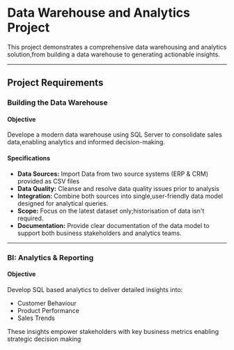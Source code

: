 # Data Warehouse and Analytics Project

This project demonstrates a comprehensive data warehousing and analytics solution,from building a data warehouse to generating actionable insights.

---

## Project Requirements

### Building the Data Warehouse

#### Objective 

Develope a modern data warehouse using SQL Server to consolidate sales data,enabling analytics and informed decision-making.

#### Specifications

- **Data Sources:** Import Data from two source systems (ERP & CRM) provided as CSV files
- **Data Quality:** Cleanse and resolve data quality issues prior to analysis
- **Integration:** Combine both sources into single,user-friendly data model designed for analytical queries.
- **Scope:** Focus on the latest dataset only;historisation of data isn't required.
- **Documentation:** Provide clear documentation of the data model to support both business stakeholders and analytics teams.

----

### BI: Analytics & Reporting

#### Objective

Develop SQL based analytics to deliver detailed insights into:
- Customer Behaviour
- Product Performance
- Sales Trends

These insights empower stakeholders with key business metrics enabling strategic decision making 

